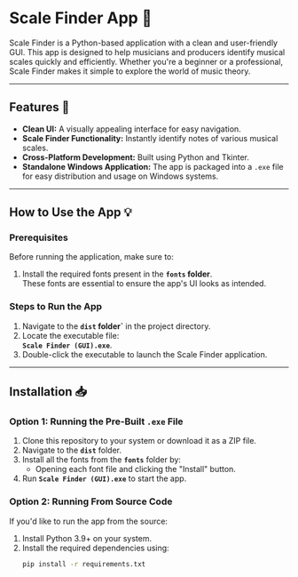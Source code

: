 # Scale Finder App 🎵

Scale Finder is a Python-based application with a clean and user-friendly GUI. This app is designed to help musicians and producers identify musical scales quickly and efficiently. Whether you're a beginner or a professional, Scale Finder makes it simple to explore the world of music theory.

---

## Features 🚀

- **Clean UI:** A visually appealing interface for easy navigation.
- **Scale Finder Functionality:** Instantly identify notes of various musical scales.
- **Cross-Platform Development:** Built using Python and Tkinter.
- **Standalone Windows Application:** The app is packaged into a `.exe` file for easy distribution and usage on Windows systems.

---

## How to Use the App 💡

### Prerequisites
Before running the application, make sure to:
1. Install the required fonts present in the **`fonts` folder**.  
   These fonts are essential to ensure the app's UI looks as intended.

### Steps to Run the App
1. Navigate to the **`dist` folder`** in the project directory.
2. Locate the executable file:  
   **`Scale Finder (GUI).exe`**.
3. Double-click the executable to launch the Scale Finder application.

---

## Installation 📥

### Option 1: Running the Pre-Built `.exe` File
1. Clone this repository to your system or download it as a ZIP file.
2. Navigate to the **`dist`** folder.
3. Install all the fonts from the **`fonts`** folder by:
   - Opening each font file and clicking the "Install" button.
4. Run **`Scale Finder (GUI).exe`** to start the app.

### Option 2: Running From Source Code
If you'd like to run the app from the source:
1. Install Python 3.9+ on your system.
2. Install the required dependencies using:
   ```bash
   pip install -r requirements.txt
